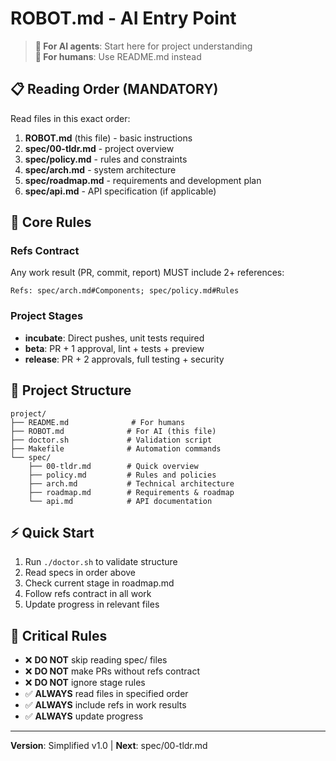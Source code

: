 # ROBOT.md - AI Entry Point

> **🤖 For AI agents**: Start here for project understanding  
> **👥 For humans**: Use README.md instead

## 📋 Reading Order (MANDATORY)

Read files in this exact order:

1. **ROBOT.md** (this file) - basic instructions
2. **spec/00-tldr.md** - project overview  
3. **spec/policy.md** - rules and constraints
4. **spec/arch.md** - system architecture
5. **spec/roadmap.md** - requirements and development plan
6. **spec/api.md** - API specification (if applicable)

## 🎯 Core Rules

### Refs Contract
Any work result (PR, commit, report) MUST include 2+ references:

```
Refs: spec/arch.md#Components; spec/policy.md#Rules
```

### Project Stages
- **incubate**: Direct pushes, unit tests required
- **beta**: PR + 1 approval, lint + tests + preview
- **release**: PR + 2 approvals, full testing + security

## 📁 Project Structure

```
project/
├── README.md              # For humans
├── ROBOT.md              # For AI (this file)
├── doctor.sh             # Validation script
├── Makefile              # Automation commands
└── spec/
    ├── 00-tldr.md        # Quick overview
    ├── policy.md         # Rules and policies
    ├── arch.md           # Technical architecture
    ├── roadmap.md        # Requirements & roadmap
    └── api.md            # API documentation
```

## ⚡ Quick Start

1. Run `./doctor.sh` to validate structure
2. Read specs in order above
3. Check current stage in roadmap.md
4. Follow refs contract in all work
5. Update progress in relevant files

## 🚨 Critical Rules

- ❌ **DO NOT** skip reading spec/ files
- ❌ **DO NOT** make PRs without refs contract
- ❌ **DO NOT** ignore stage rules
- ✅ **ALWAYS** read files in specified order
- ✅ **ALWAYS** include refs in work results
- ✅ **ALWAYS** update progress

---

**Version**: Simplified v1.0 | **Next**: spec/00-tldr.md